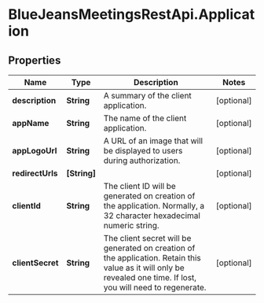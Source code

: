 # BlueJeansMeetingsRestApi.Application

## Properties
Name | Type | Description | Notes
------------ | ------------- | ------------- | -------------
**description** | **String** | A summary of the client application. | [optional] 
**appName** | **String** | The name of the client application. | [optional] 
**appLogoUrl** | **String** | A URL of an image that will be displayed to users during authorization. | [optional] 
**redirectUrls** | **[String]** |  | [optional] 
**clientId** | **String** | The client ID will be generated on creation of the application. Normally, a 32 character hexadecimal numeric string. | [optional] 
**clientSecret** | **String** | The client secret will be generated on creation of the application. Retain this value as it will only be revealed one time. If lost, you will need to regenerate. | [optional] 


